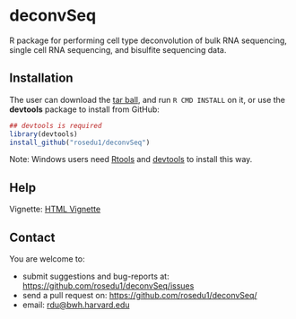 # deconvSeq

R package for performing cell type deconvolution of bulk RNA sequencing, single cell RNA sequencing, and bisulfite sequencing data.

## Installation

The user can download the [tar ball](https://github.com/rosedu1/deconvSeq/tarball/current/), and run `R CMD INSTALL` on it, or use the **devtools** package to install from GitHub:

```r
## devtools is required
library(devtools)
install_github("rosedu1/deconvSeq")
```

Note: Windows users need [Rtools](http://www.murdoch-sutherland.com/Rtools/) and [devtools](http://CRAN.R-project.org/package=devtools) to install this way.


## Help

Vignette: [HTML Vignette](https://rosedu1.github.io/deconvSeq/deconvSeq_vignette.html)
 
## Contact

You are welcome to:
* submit suggestions and bug-reports at: <https://github.com/rosedu1/deconvSeq/issues>
* send a pull request on: <https://github.com/rosedu1/deconvSeq/>
* email: <rdu@bwh.harvard.edu>
